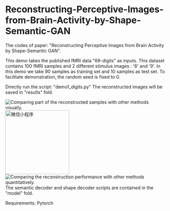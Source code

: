 # Reconstructing-Perceptive-Images-from-Brain-Activity-by-Shape-Semantic-GAN
The codes of paper: "Reconstructing Perceptive Images from Brain Activity by Shape-Semantic GAN". 

This demo takes the published fMRI data "69-digits" as inputs.
This dataset contains 100 fMRI samples and 2 different stimulus images : '6' and '9'.
In this demo we take 90 samples as training set and 10 samples as test set.
To facilitate demonstration, the random seed is fixed to 0.

Directly run the script: 
"demo1_digits.py"
The reconstructed images will be saved in "results" fold.

![Comparing part of the reconstructed samples with other methods visually.](https://github.com/duolala1/Reconstructing-Perceptive-Images-from-Brain-Activity-by-Shape-Semantic-GAN/blob/main/results/digits/dataset1_compare.png?raw=true)
<img src="https://github.com/duolala1/Reconstructing-Perceptive-Images-from-Brain-Activity-by-Shape-Semantic-GAN/blob/main/results/digits/dataset1_compare.png?raw=true" width="200" height="200" alt="微信小程序"/><br/>
![Comparing the reconstruction performance with other methods quantitatively.](https://github.com/duolala1/Reconstructing-Perceptive-Images-from-Brain-Activity-by-Shape-Semantic-GAN/blob/main/results/digits/dataset1_compare_q.png?raw=true)
The semantic decoder and shape decoder scripts are contained in the "model" fold.

Requirements:
Pytorch

